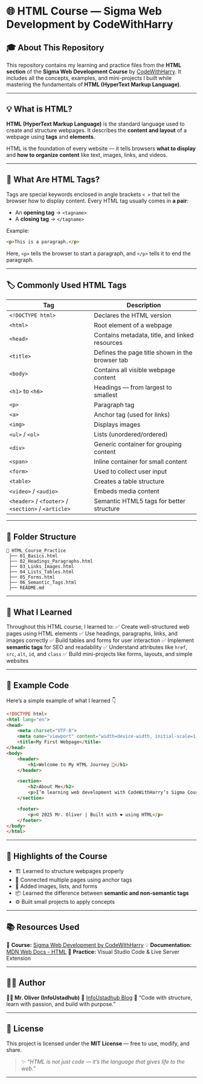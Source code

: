 # 🌐 HTML Course — Sigma Web Development by CodeWithHarry

## 🎓 About This Repository

This repository contains my learning and practice files from the **HTML section** of the **Sigma Web Development Course** by [CodeWithHarry](https://www.codewithharry.com).
It includes all the concepts, examples, and mini-projects I built while mastering the fundamentals of **HTML (HyperText Markup Language)**.

---

## 💡 What is HTML?

**HTML (HyperText Markup Language)** is the standard language used to create and structure webpages.
It describes the **content and layout** of a webpage using **tags** and **elements**.

HTML is the foundation of every website — it tells browsers **what to display** and **how to organize content** like text, images, links, and videos.

---

## 🧩 What Are HTML Tags?

Tags are special keywords enclosed in angle brackets `< >` that tell the browser how to display content.
Every HTML tag usually comes in **a pair**:

* An **opening tag** → `<tagname>`
* A **closing tag** → `</tagname>`

Example:

```html
<p>This is a paragraph.</p>
```

Here, `<p>` tells the browser to start a paragraph, and `</p>` tells it to end the paragraph.

---

## 🏷️ Commonly Used HTML Tags

| Tag                                                 | Description                                     |
| --------------------------------------------------- | ----------------------------------------------- |
| `<!DOCTYPE html>`                                   | Declares the HTML version                       |
| `<html>`                                            | Root element of a webpage                       |
| `<head>`                                            | Contains metadata, title, and linked resources  |
| `<title>`                                           | Defines the page title shown in the browser tab |
| `<body>`                                            | Contains all visible webpage content            |
| `<h1>` to `<h6>`                                    | Headings — from largest to smallest             |
| `<p>`                                               | Paragraph tag                                   |
| `<a>`                                               | Anchor tag (used for links)                     |
| `<img>`                                             | Displays images                                 |
| `<ul>` / `<ol>`                                     | Lists (unordered/ordered)                       |
| `<div>`                                             | Generic container for grouping content          |
| `<span>`                                            | Inline container for small content              |
| `<form>`                                            | Used to collect user input                      |
| `<table>`                                           | Creates a table structure                       |
| `<video>` / `<audio>`                               | Embeds media content                            |
| `<header>` / `<footer>` / `<section>` / `<article>` | Semantic HTML5 tags for better structure        |

---

## 🧱 Folder Structure

```
📁 HTML_Course_Practice
 ├── 01_Basics.html
 ├── 02_Headings_Paragraphs.html
 ├── 03_Links_Images.html
 ├── 04_Lists_Tables.html
 ├── 05_Forms.html
 ├── 06_Semantic_Tags.html
 ├── README.md
```

---

## 🚀 What I Learned

Throughout this HTML course, I learned to:
✅ Create well-structured web pages using HTML elements
✅ Use headings, paragraphs, links, and images correctly
✅ Build tables and forms for user interaction
✅ Implement **semantic tags** for SEO and readability
✅ Understand attributes like `href`, `src`, `alt`, `id`, and `class`
✅ Build mini-projects like forms, layouts, and simple websites

---

## 🧠 Example Code

Here’s a simple example of what I learned 👇

```html
<!DOCTYPE html>
<html lang="en">
<head>
    <meta charset="UTF-8">
    <meta name="viewport" content="width=device-width, initial-scale=1.0">
    <title>My First Webpage</title>
</head>
<body>
    <header>
        <h1>Welcome to My HTML Journey 🚀</h1>
    </header>

    <section>
        <h2>About Me</h2>
        <p>I’m learning web development with CodeWithHarry’s Sigma Course.</p>
    </section>

    <footer>
        <p>© 2025 Mr. Oliver | Built with ❤️ using HTML</p>
    </footer>
</body>
</html>
```

---

## 🌟 Highlights of the Course

* 🏗️ Learned to structure webpages properly
* 🔗 Connected multiple pages using anchor tags
* 🎨 Added images, lists, and forms
* 📦 Learned the difference between **semantic and non-semantic tags**
* ⚙️ Built small projects to apply concepts

---

## 📚 Resources Used

📘 **Course:** [Sigma Web Development by CodeWithHarry](https://www.codewithharry.com)
💡 **Documentation:** [MDN Web Docs - HTML](https://developer.mozilla.org/en-US/docs/Web/HTML)
🧠 **Practice:** Visual Studio Code & Live Server Extension

---

## 🧑‍💻 Author

**👨‍💻 Mr. Oliver (InfoUstadhub)**
📘 [InfoUstadhub Blog](https://infoustadhub.blogspot.com)
💬 “Code with structure, learn with passion, and build with purpose.”

---

## 🏁 License

This project is licensed under the **MIT License** — free to use, modify, and share.

> ✨ *“HTML is not just code — it’s the language that gives life to the web.”*

---
